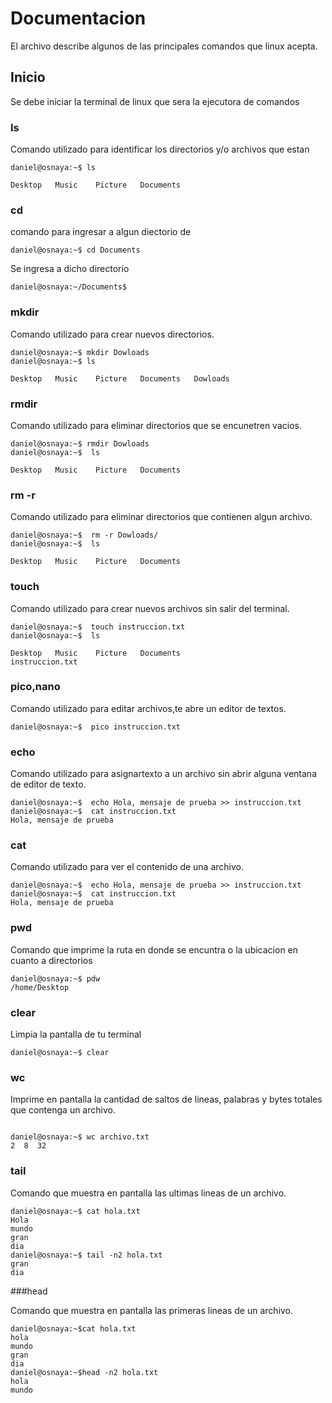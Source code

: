 # Documentacion

El archivo describe algunos de las principales comandos que linux acepta.

## Inicio

Se debe iniciar la terminal de linux que sera la ejecutora de comandos 

### ls

Comando utilizado para identificar los directorios y/o archivos que estan 

```
daniel@osnaya:~$ ls

Desktop   Music    Picture   Documents
```

### cd

comando para ingresar a algun diectorio de 

```
daniel@osnaya:~$ cd Documents
```

Se ingresa a dicho directorio

```
daniel@osnaya:~/Documents$
```
### mkdir

Comando utilizado para crear nuevos  directorios.

```
daniel@osnaya:~$ mkdir Dowloads
daniel@osnaya:~$ ls

Desktop   Music    Picture   Documents   Dowloads
```

### rmdir

Comando utilizado para eliminar directorios que se encunetren vacios.

```
daniel@osnaya:~$ rmdir Dowloads
daniel@osnaya:~$  ls

Desktop   Music    Picture   Documents   
```

### rm -r

Comando utilizado para eliminar directorios que contienen algun archivo.

```
daniel@osnaya:~$  rm -r Dowloads/
daniel@osnaya:~$  ls

Desktop   Music    Picture   Documents   
```

### touch

Comando utilizado para crear nuevos archivos sin salir del terminal.

```
daniel@osnaya:~$  touch instruccion.txt
daniel@osnaya:~$  ls

Desktop   Music    Picture   Documents   
instruccion.txt
```

### pico,nano

Comando utilizado para editar archivos,te abre un editor de textos.

```
daniel@osnaya:~$  pico instruccion.txt

```

### echo 

Comando utilizado para asignartexto a un archivo sin abrir alguna ventana de editor de texto.

```
daniel@osnaya:~$  echo Hola, mensaje de prueba >> instruccion.txt
daniel@osnaya:~$  cat instruccion.txt
Hola, mensaje de prueba

```

### cat

Comando utilizado para ver el contenido de una archivo.

```
daniel@osnaya:~$  echo Hola, mensaje de prueba >> instruccion.txt
daniel@osnaya:~$  cat instruccion.txt
Hola, mensaje de prueba

```

### pwd

Comando que imprime la ruta en donde se encuntra o la ubicacion en cuanto a directorios


```
daniel@osnaya:~$ pdw
/home/Desktop

```

### clear 

Limpia la pantalla de tu terminal  

```
daniel@osnaya:~$ clear

```

### wc 

Imprime en pantalla la cantidad de saltos de lineas, palabras y bytes totales que contenga un archivo.


```

daniel@osnaya:~$ wc archivo.txt
2  8  32

```

### tail

Comando que muestra en pantalla las ultimas lineas de un archivo.

```
daniel@osnaya:~$ cat hola.txt
Hola
mundo
gran
dia
daniel@osnaya:~$ tail -n2 hola.txt
gran
dia

```

###head 

Comando que muestra en pantalla las primeras lineas de un archivo.

```
daniel@osnaya:~$cat hola.txt
hola
mundo
gran
dia
daniel@osnaya:~$head -n2 hola.txt
hola 
mundo

```



